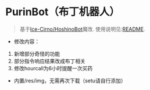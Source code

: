 # PurinBot（布丁机器人）

> 基于[Ice-Cirno/HoshinoBot](https://github.com/Ice-Cirno/HoshinoBot)魔改. 使用说明见:[README](https://github.com/Ice-Cirno/HoshinoBot/blob/master/README.md).

- 修改内容：
 1. 新增部分奇怪的功能
 2. 部分指令响应结果改成布丁相关
 3. 修改hourcall为6小时提醒一次买药

- 内置/res/img，无需再次下载（setu请自行添加）

